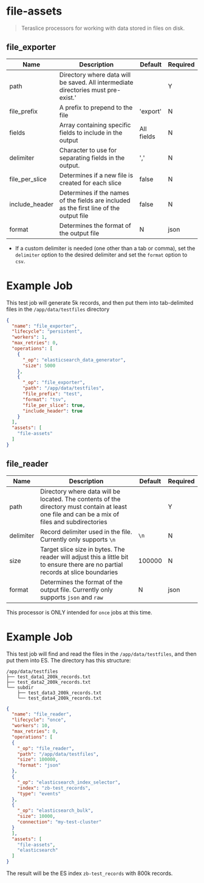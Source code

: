 # file-assets

> Teraslice processors for working with data stored in files on disk.

## file_exporter

| Name           | Description                                                                             | Default    | Required |
| -------------- | --------------------------------------------------------------------------------------- | ---------- | -------- |
| path           | Directory where data will be saved. All intermediate directories must pre-exist.'       |            | Y        |
| file_prefix    | A prefix to prepend to the file                                                         | 'export'   | N        |
| fields         | Array containing specific fields to include in the output                               | All fields | N        |
| delimiter      | Character to use for separating fields in the output.                                   | ','        | N        |
| file_per_slice | Determines if a new file is created for each slice                                      | false      | N        |
| include_header | Determines if the names of the fields are included as the first line of the output file | false      | N        |
| format         | Determines the format of the output file                                                | N          | json     |


- If a custom delimiter is needed (one other than a tab or comma), set the `delimiter` option to the
  desired delimiter and set the `format` option to `csv`.

# Example Job  

This test job will generate 5k records, and then put them into tab-delimited files in the
`/app/data/testfiles` directory

```json
{
  "name": "file_exporter",
  "lifecycle": "persistent",
  "workers": 1,
  "max_retries": 0,
  "operations": [
    {
      "_op": "elasticsearch_data_generator",
      "size": 5000
    },
    {
      "_op": "file_exporter",
      "path": "/app/data/testfiles",
      "file_prefix": "test",
      "format": "tsv",
      "file_per_slice": true,
      "include_header": true
    }
  ],
  "assets": [
    "file-assets"
  ]
}
```


## file_reader

| Name      | Description                                                                                                                                     | Default | Required |
| --------- | ----------------------------------------------------------------------------------------------------------------------------------------------- | ------- | -------- |
| path      | Directory where data will be located. The contents of the directory must contain at least one file and can be a mix of files and subdirectories |         | Y        |
| delimiter | Record delimiter used in the file. Currently only supports `\n`                                                                                 | `\n`    | N        |
| size      | Target slice size in bytes. The reader will adjust this a little bit to ensure there are no partial records at slice boundaries                 | 100000  | N        |
| format    | Determines the format of the output file. Currently only supports `json` and `raw`                                                              | N       | json     |


This processor is ONLY intended for `once` jobs at this time.

# Example Job  

This test job will find and read the files in the `/app/data/testfiles`, and then put them into ES.
The directory has this structure:  
```
/app/data/testfiles
├── test_data1_200k_records.txt
├── test_data2_200k_records.txt
└── subdir
    ├── test_data3_200k_records.txt
    └── test_data4_200k_records.txt
```

```json
{
  "name": "file_reader",
  "lifecycle": "once",
  "workers": 10,
  "max_retries": 0,
  "operations": [
  {
    "_op": "file_reader",
    "path": "/app/data/testfiles",
    "size": 100000,
    "format": "json"
  },
  {
    "_op": "elasticsearch_index_selector",
    "index": "zb-test_records",
    "type": "events"
  },
  {
    "_op": "elasticsearch_bulk",
    "size": 10000,
    "connection": "my-test-cluster"
  }
  ],
  "assets": [
    "file-assets",
    "elasticsearch"
  ]
}
```

The result will be the ES index `zb-test_records` with 800k records.
